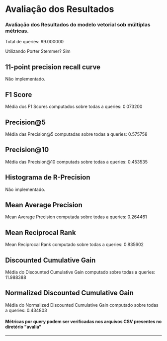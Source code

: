 # Avaliação dos Resultados

### Avaliação dos Resultados do modelo vetorial sob múltiplas métricas.

Total de queries: 99.000000

Utilizando Porter Stemmer? Sim

## 11-point precision recall curve

Não implementado.

## F1 Score

Média dos F1 Scores computados sobre todas a queries: 0.073200

## Precision@5

Média das Precision@5 computadas sobre todas a queries: 0.575758

## Precision@10

Média das Precision@10 computads sobre todas a queries: 0.453535

## Histograma de R-Precision

Não implementado.

## Mean Average Precision

Mean Average Precision computada sobre todas a queries: 0.264461

## Mean Reciprocal Rank

Mean Reciprocal Rank computado sobre todas a queries: 0.835602

## Discounted Cumulative Gain

Média do Discounted Cumulative Gain computado sobre todas a queries: 11.988388

## Normalized Discounted Cumulative Gain

Média do Normalized Discounted Cumulative Gain computado sobre todas a queries: 0.434803

#### Métricas por query podem ser verificadas nos arquivos CSV presentes no diretório "avalia"

---

